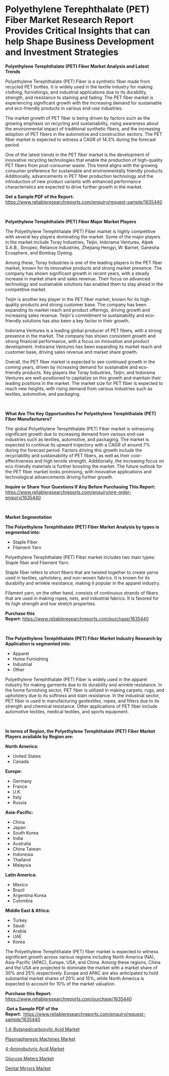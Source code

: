 <p><h1>Polyethylene Terephthalate (PET) Fiber Market Research Report Provides Critical Insights that can help Shape Business Development and Investment Strategies</h1></p><p><strong>Polyethylene Terephthalate (PET) Fiber Market Analysis and Latest Trends</strong></p>
<p><p>Polyethylene Terephthalate (PET) Fiber is a synthetic fiber made from recycled PET bottles. It is widely used in the textile industry for making clothing, furnishings, and industrial applications due to its durability, strength, and resistance to staining and fading. The PET fiber market is experiencing significant growth with the increasing demand for sustainable and eco-friendly products in various end-use industries.</p><p>The market growth of PET fiber is being driven by factors such as the growing emphasis on recycling and sustainability, rising awareness about the environmental impact of traditional synthetic fibers, and the increasing adoption of PET fibers in the automotive and construction sectors. The PET fiber market is expected to witness a CAGR of 14.3% during the forecast period.</p><p>One of the latest trends in the PET fiber market is the development of innovative recycling technologies that enable the production of high-quality PET fibers from post-consumer waste. This trend aligns with the growing consumer preference for sustainable and environmentally friendly products. Additionally, advancements in PET fiber production technology and the introduction of new product variants with enhanced performance characteristics are expected to drive further growth in the market.</p></p>
<p><strong>Get a Sample PDF of the Report:&nbsp;</strong> <a href="https://www.reliableresearchreports.com/enquiry/request-sample/1635440">https://www.reliableresearchreports.com/enquiry/request-sample/1635440</a></p>
<p>&nbsp;</p>
<p><strong>Polyethylene Terephthalate (PET) Fiber Major Market Players</strong></p>
<p><p>The Polyethylene Terephthalate (PET) Fiber market is highly competitive with several key players dominating the market. Some of the major players in the market include Toray Industries, Teijin, Indorama Ventures, Alpek S.A.B., Sinopec, Reliance Industries, Zhejiang Hengyi, W. Barnet, Ganesha Ecosphere, and Bombay Dyeing.</p><p>Among these, Toray Industries is one of the leading players in the PET fiber market, known for its innovative products and strong market presence. The company has shown significant growth in recent years, with a steady increase in market share and sales revenue. Their focus on advanced technology and sustainable solutions has enabled them to stay ahead in the competitive market.</p><p>Teijin is another key player in the PET fiber market, known for its high-quality products and strong customer base. The company has been expanding its market reach and product offerings, driving growth and increasing sales revenue. Teijin's commitment to sustainability and eco-friendly solutions has also been a key factor in their growth.</p><p>Indorama Ventures is a leading global producer of PET fibers, with a strong presence in the market. The company has shown consistent growth and strong financial performance, with a focus on innovation and product development. Indorama Ventures has been expanding its market reach and customer base, driving sales revenue and market share growth.</p><p>Overall, the PET fiber market is expected to see continued growth in the coming years, driven by increasing demand for sustainable and eco-friendly products. Key players like Toray Industries, Teijin, and Indorama Ventures are well-positioned to capitalize on this growth and maintain their leading positions in the market. The market size for PET fiber is expected to reach new heights, with rising demand from various industries such as textiles, automotive, and packaging.</p></p>
<p>&nbsp;</p>
<p><strong>What Are The Key Opportunities For Polyethylene Terephthalate (PET) Fiber Manufacturers?</strong></p>
<p><p>The global Polyethylene Terephthalate (PET) Fiber market is witnessing significant growth due to increasing demand from various end-use industries such as textiles, automotive, and packaging. The market is expected to continue its upward trajectory with a CAGR of around 7% during the forecast period. Factors driving this growth include the recyclability and sustainability of PET fibers, as well as their cost-effectiveness and high tensile strength. Additionally, the increasing focus on eco-friendly materials is further boosting the market. The future outlook for the PET fiber market looks promising, with innovative applications and technological advancements driving further growth.</p></p>
<p><strong>Inquire or Share Your Questions If Any Before Purchasing This Report:</strong> <a href="https://www.reliableresearchreports.com/enquiry/pre-order-enquiry/1635440">https://www.reliableresearchreports.com/enquiry/pre-order-enquiry/1635440</a></p>
<p>&nbsp;</p>
<p><strong>Market Segmentation</strong></p>
<p><strong>The Polyethylene Terephthalate (PET) Fiber Market Analysis by types is segmented into:</strong></p>
<p><ul><li>Staple Fiber</li><li>Filament Yarn</li></ul></p>
<p><p>Polyethylene Terephthalate (PET) Fiber market includes two main types: Staple fiber and Filament Yarn. </p><p>Staple fiber refers to short fibers that are twisted together to create yarns used in textiles, upholstery, and non-woven fabrics. It is known for its durability and wrinkle resistance, making it popular in the apparel industry.</p><p>Filament yarn, on the other hand, consists of continuous strands of fibers that are used in making ropes, nets, and industrial fabrics. It is favored for its high strength and low stretch properties.</p></p>
<p><strong>Purchase this Report:&nbsp;</strong><a href="https://www.reliableresearchreports.com/purchase/1635440">https://www.reliableresearchreports.com/purchase/1635440</a></p>
<p>&nbsp;</p>
<p><strong>The Polyethylene Terephthalate (PET) Fiber Market Industry Research by Application is segmented into:</strong></p>
<p><ul><li>Apparel</li><li>Home Furnishing</li><li>Industrial</li><li>Other</li></ul></p>
<p><p>Polyethylene Terephthalate (PET) Fiber is widely used in the apparel industry for making garments due to its durability and wrinkle resistance. In the home furnishing sector, PET fiber is utilized in making carpets, rugs, and upholstery due to its softness and stain resistance. In the industrial sector, PET fiber is used in manufacturing geotextiles, ropes, and filters due to its strength and chemical resistance. Other applications of PET fiber include automotive textiles, medical textiles, and sports equipment.</p></p>
<p>&nbsp;</p>
<p><strong>In terms of Region, the Polyethylene Terephthalate (PET) Fiber Market Players available by Region are:</strong></p>
<p>
    <p> <strong> North America: </strong>
        <ul>
            <li>United States</li>
            <li>Canada</li>
        </ul>
        </p> 
    <p> <strong> Europe: </strong>
        <ul>
            <li>Germany</li>
            <li>France</li>
            <li>U.K.</li>
            <li>Italy</li>
            <li>Russia</li>
        </ul>
        </p> 
    <p> <strong> Asia-Pacific: </strong>
        <ul>
            <li>China</li>
            <li>Japan</li>
            <li>South Korea</li>
            <li>India</li>
            <li>Australia</li>
            <li>China Taiwan</li>
            <li>Indonesia</li>
            <li>Thailand</li>
            <li>Malaysia</li>
        </ul>
        </p> 
    <p> <strong> Latin America: </strong>
        <ul>
            <li>Mexico</li>
            <li>Brazil</li>
            <li>Argentina Korea</li>
            <li>Colombia</li>
        </ul>
        </p> 
    <p> <strong> Middle East & Africa: </strong>
        <ul>
            <li>Turkey</li>
            <li>Saudi</li>
            <li>Arabia</li>
            <li>UAE</li>
            <li>Korea</li>
        </ul>
    </p>
    </p>
<p><p>The Polyethylene Terephthalate (PET) fiber market is expected to witness significant growth across various regions including North America (NA), Asia-Pacific (APAC), Europe, USA, and China. Among these regions, China and the USA are projected to dominate the market with a market share of 30% and 25% respectively. Europe and APAC are also anticipated to hold substantial market shares of 20% and 15%, while North America is expected to account for 10% of the market valuation.</p></p>
<p><strong>Purchase this Report: </strong><a href="https://www.reliableresearchreports.com/purchase/1635440">https://www.reliableresearchreports.com/purchase/1635440</a></p>
<p>&nbsp;<strong>Get a Sample PDF of the Report:&nbsp;&nbsp;</strong><a href="https://www.reliableresearchreports.com/enquiry/request-sample/1635440">https://www.reliableresearchreports.com/enquiry/request-sample/1635440</a></p>
<p><strong></strong></p>
<p><p><a href="https://github.com/NorbertYates/Market-Research-Report-List-3/blob/main/14-butanedicarboxylic-acid-market.md">1,4-Butanedicarboxylic Acid Market</a></p><p><a href="https://medium.com/p/1f8854a40ebd/edit">Plasmapheresis Machines Market</a></p><p><a href="https://github.com/nancykennedykellievqfqt2/Market-Research-Report-List-1/blob/main/4-aminobutyric-acid-market.md">4-Aminobutyric Acid Market</a></p><p><a href="https://medium.com/p/86c391a4843e/edit">Glucose Meters Market</a></p><p><a href="https://medium.com/p/d0ba54490657/edit">Dental Mirrors Market</a></p></p>
